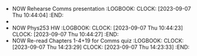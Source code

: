 - NOW Rehearse Comms presentation
  :LOGBOOK:
  CLOCK: [2023-09-07 Thu 10:44:04]
  :END:
-
- NOW Phys253 HW
  :LOGBOOK:
  CLOCK: [2023-09-07 Thu 10:44:23]
  CLOCK: [2023-09-07 Thu 10:44:27]
  :END:
- NOW Re-read Chapters 1-4+19 for Comms quiz
  :LOGBOOK:
  CLOCK: [2023-09-07 Thu 14:23:29]
  CLOCK: [2023-09-07 Thu 14:23:33]
  :END: